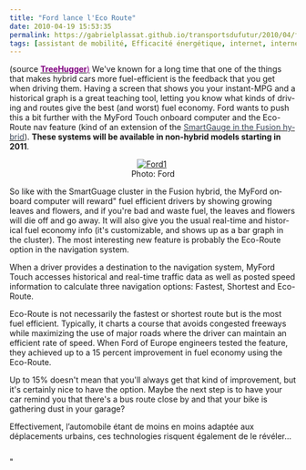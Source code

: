 ```yaml
---
title: "Ford lance l'Eco Route"
date: 2010-04-19 15:53:35
permalink: https://gabrielplassat.github.io/transportsdufutur/2010/04/ford-lance-leco-route.html
tags: [assistant de mobilité, Efficacité énergétique, internet, internet des objets, partage de données, Véhicule]
---
```


<p><span lang="EN-GB">(source <strong><a href="http://www.treehugger.com/files/2010/04/myford-touch-eco-route-navigation-fuel-economy-save-gas-mpg.php"><font color="#800080">TreeHugger<span style="font-weight: normal">)</span></font></a></strong> We've known for a long time that one of the things that makes hybrid cars more fuel-efficient is the feedback that you get when driving them. Having a screen that shows you your instant-MPG and a historical graph is a great teaching tool, letting you know what kinds of driving and routes give the best (and worst) fuel economy. Ford wants to push this a bit further with the MyFord Touch onboard computer and the Eco-Route nav feature (kind of an extension of the </span><span><a href="http://www.treehugger.com/files/2008/10/new-ford-hybrid-instruments-fusion-milan-cars.php"><span class="Lienhypertexte15"><span lang="EN-GB"><font color="#384355">SmartGauge in the Fusion hybrid</font></span></span></a></span><span lang="EN-GB">). <strong>These systems will be available in non-hybrid models starting in 2011</strong>.</span></p> <p><span lang="EN-GB"> </span></p>  <!--more-->  <p style="text-align: center"><a name="more"></a><a href="https://gabrielplassat.github.io/transportsdufutur/wp-content/uploads/sites/6/old/6a0120a66d2ad4970b01347ff9c6c9970c-pi.jpg" rel="lightbox"><img alt="Ford1" border="0" class="asset asset-image at-xid-6a0120a66d2ad4970b01347ff9c6c9970c " src="/wp-content/uploads/sites/6/old/6a0120a66d2ad4970b01347ff9c6c9970c-500pi.jpg" title="Ford1" /></a> <br /> <span lang="EN-GB">Photo: Ford</span></p> <p><span lang="EN-GB">So like with the SmartGuage cluster in the Fusion hybrid, the MyFord onboard computer will reward" fuel efficient drivers by showing growing leaves and flowers, and if you're bad and waste fuel, the leaves and flowers will die off and go away. It will also give you the usual real-time and historical fuel economy info (it's customizable, and shows up as a bar graph in the cluster). </span><span lang=""EN-GB"">The most interesting new feature is probably the Eco-Route option in the navigation system. </span></p> <p class=""MsoNormal""><span lang=""EN-GB"">When a driver provides a destination to the navigation system, MyFord Touch accesses historical and real-time traffic data as well as posted speed information to calculate three navigation options: Fastest, Shortest and Eco-Route. </span></p> <p><span lang=""EN-GB"">Eco-Route is not necessarily the fastest or shortest route but is the most fuel efficient. Typically, it charts a course that avoids congested freeways while maximizing the use of major roads where the driver can maintain an efficient rate of speed. When Ford of Europe engineers tested the feature, they achieved up to a 15 percent improvement in fuel economy using the Eco-Route.</span></p> <p><span lang=""EN-GB"">Up to 15% doesn't mean that you'll always get that kind of improvement, but it's certainly nice to have the option. Maybe the next step is to have your car remind you that there's a bus route close by and that your bike is gathering dust in your garage?</span></p> <p><span>Effectivement, l’automobile étant de moins en moins adaptée aux déplacements urbains, ces technologies risquent également de le révéler…</span></p> <p><span><a href="https://gabrielplassat.github.io/transportsdufutur/wp-content/uploads/sites/6/old/6a0120a66d2ad4970b01347ff9c9e0970c-pi.jpg"" rel=""lightbox""><img alt=""Ford2"" border=""0"" class=""asset asset-image at-xid-6a0120a66d2ad4970b01347ff9c9e0970c "" src=""/wp-content/uploads/sites/6/old/6a0120a66d2ad4970b01347ff9c9e0970c-500pi.jpg"" title=""Ford2"" /></a> <br /> </span></p><span></span>"

